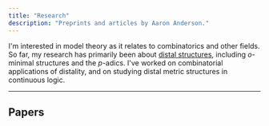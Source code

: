 ```yaml
---
title: "Research"
description: "Preprints and articles by Aaron Anderson."
---
```



I'm interested in model theory as it relates to combinatorics and other fields.
So far, my research has primarily been about [distal structures]("http://forkinganddividing.com/#_00_16"),
including $o$-minimal structures and the $p$-adics.
I've worked on combinatorial applications of distality, and on studying distal metric structures in continuous logic.

---

## Papers